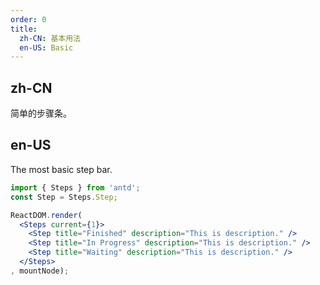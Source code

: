 ```yaml
---
order: 0
title:
  zh-CN: 基本用法
  en-US: Basic
---
```


## zh-CN

简单的步骤条。

## en-US

The most basic step bar.

````jsx
import { Steps } from 'antd';
const Step = Steps.Step;

ReactDOM.render(
  <Steps current={1}>
    <Step title="Finished" description="This is description." />
    <Step title="In Progress" description="This is description." />
    <Step title="Waiting" description="This is description." />
  </Steps>
, mountNode);
````
